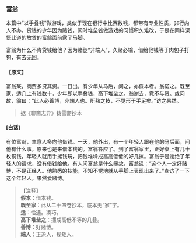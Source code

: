 <script type="text/javascript">
    var head = document.getElementsByTagName('head')[0];
    cssURL = '/public/liao.css';
    linkTag = document.createElement('link');
    linkTag.href = cssURL;
    linkTag.setAttribute('type','text/css');
    linkTag.setAttribute('rel','stylesheet');
    head.appendChild(linkTag);
</script>
### 富翁

本篇中“以手叠钱”做游戏，类似于现在银行中比赛数钱，都带有专业性质，非行内人不办。贷钱的少年因为赌钱，闲时堆垒钱做游戏的习惯积久难改，于是在同样深悟此道的放贷的富翁面前露了马脚。

富翁为什么不肯贷钱给他？因为赌徒“非端人”，久赌必输，借给他钱等于肉包子打狗，有去无回。

#### 【原文】
<section>
富翁某，商贾多贷其资。一日出，有少年从马后，问之，亦假本者。翁诺之。既至家，适几上有钱数十，少年即以手叠钱，高下堆垒之。翁谢去，竟不与资。或问故，翁曰：“此人必善博，非端人也。所熟之技，不觉形于手足矣。”访之果然。

</section>

> 据《聊斋志异》铸雪斋抄本

#### [白话]
<aside>

有位富翁，生意人多向他借钱。一天，他外出，有一个年轻人跟在他的马后面，问他有什么事，原来也是来借本钱的。富翁答应了。到了富翁家里，正好桌上有几十枚铜钱，年轻人就用手摞钱玩，把钱堆垛成高高低低的好几摞。富翁于是谢绝了年轻人的请求，没有借钱给他。有人问富翁是什么缘故，富翁说：“这个人一定好赌博，不是正经人。他熟悉的技能，不知不觉地就从手脚上表现出来了。”查访了一下这个年轻人，果然爱赌博。

</aside>

> 【注释】  
<b>假本</b>：借本钱。  
<b>既至家</b>：此从二十四卷抄本，底本无“家”字。  
<b>适</b>：恰遇。凑巧。  
<b>高下堆垒之</b>：摞成高低不等的几叠。  
<b>善博</b>：好赌博。  
<b>端人</b>：正派人，规矩人。  
